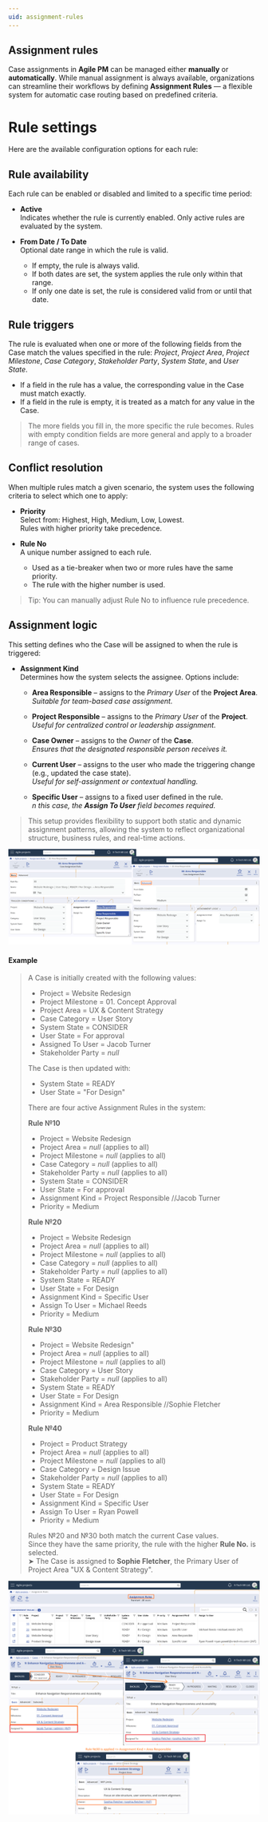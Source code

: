 ```yaml
---
uid: assignment-rules
---
```


## Assignment rules

Case assignments in **Agile PM** can be managed either **manually** or **automatically**. While manual assignment is always available, organizations can streamline their workflows by defining **Assignment Rules** — a flexible system for automatic case routing based on predefined criteria.


# Rule settings

Here are the available configuration options for each rule:

## Rule availability

Each rule can be enabled or disabled and limited to a specific time period:

- **Active**  
  Indicates whether the rule is currently enabled. Only active rules are evaluated by the system.

- **From Date / To Date**  
  Optional date range in which the rule is valid.  
  - If empty, the rule is always valid.  
  - If both dates are set, the system applies the rule only within that range.  
  - If only one date is set, the rule is considered valid from or until that date.

## Rule triggers

The rule is evaluated when one or more of the following fields from the Case match the values specified in the rule: *Project*, *Project Area*, *Project Milestone*, *Case Category*, *Stakeholder Party*, *System State*, and *User State*.

  - If a field in the rule has a value, the corresponding value in the Case must match exactly.  
  - If a field in the rule is empty, it is treated as a match for any value in the Case.

> The more fields you fill in, the more specific the rule becomes. Rules with empty condition fields are more general and apply to a broader range of cases.

## Conflict resolution

When multiple rules match a given scenario, the system uses the following criteria to select which one to apply:

- **Priority**  
  Select from: Highest, High, Medium, Low, Lowest.  
  Rules with higher priority take precedence.

- **Rule No**  
  A unique number assigned to each rule.  
  - Used as a tie-breaker when two or more rules have the same priority.  
  - The rule with the higher number is used.  

> Tip: You can manually adjust Rule No to influence rule precedence.

## Assignment logic

This setting defines who the Case will be assigned to when the rule is triggered:

- **Assignment Kind**  
  Determines how the system selects the assignee. Options include:

  - **Area Responsible** – assigns to the *Primary User* of the **Project Area**.  
    *Suitable for team-based case assignment.*

  - **Project Responsible** – assigns to the *Primary User* of the **Project**.  
    *Useful for centralized control or leadership assignment.*

  - **Case Owner** – assigns to the *Owner* of the **Case**.  
    *Ensures that the designated responsible person receives it.*

  - **Current User** – assigns to the user who made the triggering change (e.g., updated the case state).  
    *Useful for self-assignment or contextual handling.*

  - **Specific User** – assigns to a fixed user defined in the rule.  
    *n this case, the **Assign To User** field becomes required.*

> This setup provides flexibility to support both static and dynamic assignment patterns, allowing the system to reflect organizational structure, business rules, and real-time actions.

![Rule Form](pictures/rule-form2.png)

#### Example

> A Case is initially created with the following values:  
> - Project = Website Redesign
> - Project Milestone = 01. Concept Approval
> - Project Area = UX & Content Strategy
> - Case Category = User Story  
> - System State = CONSIDER
> - User State = For approval
> - Assigned To User = Jacob Turner
> - Stakeholder Party = *null*
>
> The Case is then updated with: 
> - System State = READY
> - User State = "For Design"
>
> There are four active Assignment Rules in the system:
>
> **Rule №10**  
> - Project = Website Redesign
> - Project Area = *null* (applies to all) 
> - Project Milestone = *null* (applies to all) 
> - Case Category = *null* (applies to all) 
> - Stakeholder Party = *null* (applies to all) 
> - System State = CONSIDER
> - User State = For approval
> - Assignment Kind = Project Responsible //Jacob Turner
> - Priority = Medium
>
>  **Rule №20**  
> - Project = Website Redesign
> - Project Area = *null* (applies to all) 
> - Project Milestone = *null* (applies to all) 
> - Case Category = *null* (applies to all) 
> - Stakeholder Party = *null* (applies to all) 
> - System State = READY
> - User State = For Design
> - Assignment Kind = Specific User
> - Assign To User = Michael Reeds
> - Priority = Medium
>
>  **Rule №30**  
> - Project = Website Redesign"
> - Project Area = *null* (applies to all) 
> - Project Milestone = *null* (applies to all) 
> - Case Category = User Story 
> - Stakeholder Party = *null* (applies to all) 
> - System State = READY
> - User State = For Design
> - Assignment Kind = Area Responsible //Sophie Fletcher
> - Priority = Medium
>
> **Rule №40**  
> - Project = Product Strategy
> - Project Area = *null* (applies to all) 
> - Project Milestone = *null* (applies to all) 
> - Case Category = Design Issue 
> - Stakeholder Party = *null* (applies to all) 
> - System State = READY
> - User State = For Design
> - Assignment Kind = Specific User
> - Assign To User = Ryan Powell
> - Priority = Medium
>
> Rules №20 and №30 both match the current Case values.  
> Since they have the same priority, the rule with the higher **Rule No.** is selected.  
> ➤ The Case is assigned to **Sophie Fletcher**, the Primary User of Project Area "UX & Content Strategy".

![Rules](pictures/rules.png)
![Rule Logic](pictures/rule-logic2.png)
